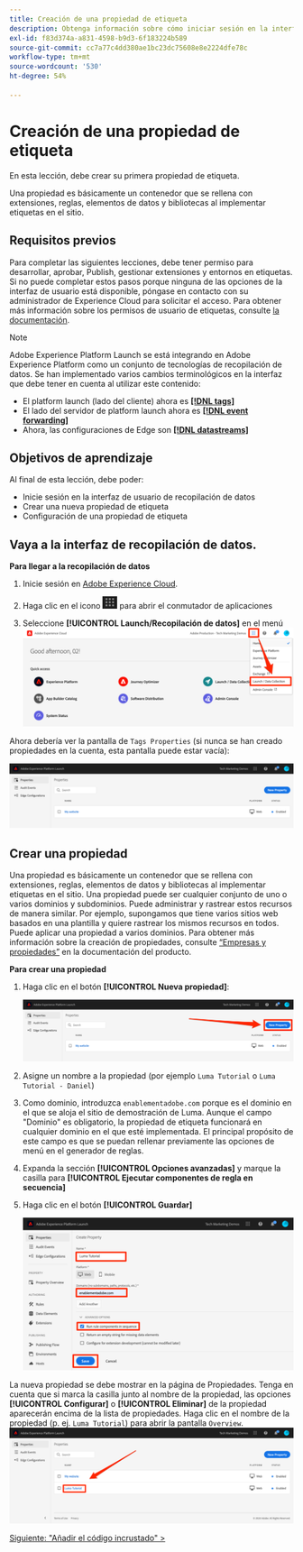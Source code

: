 ```yaml
---
title: Creación de una propiedad de etiqueta
description: Obtenga información sobre cómo iniciar sesión en la interfaz de recopilación de datos y crear una propiedad de etiquetas. Esta lección forma parte del tutorial Implementación del Experience Cloud en sitios web.
exl-id: f83d374a-a831-4598-b9d3-6f183224b589
source-git-commit: cc7a77c4dd380ae1bc23dc75608e8e2224dfe78c
workflow-type: tm+mt
source-wordcount: '530'
ht-degree: 54%

---
```


# Creación de una propiedad de etiqueta

En esta lección, debe crear su primera propiedad de etiqueta.

Una propiedad es básicamente un contenedor que se rellena con extensiones, reglas, elementos de datos y bibliotecas al implementar etiquetas en el sitio.

## Requisitos previos

Para completar las siguientes lecciones, debe tener permiso para desarrollar, aprobar, Publish, gestionar extensiones y entornos en etiquetas. Si no puede completar estos pasos porque ninguna de las opciones de la interfaz de usuario está disponible, póngase en contacto con su administrador de Experience Cloud para solicitar el acceso. Para obtener más información sobre los permisos de usuario de etiquetas, consulte [la documentación](https://experienceleague.adobe.com/docs/experience-platform/tags/admin/user-permissions.html?lang=es).

>[!NOTE]
>
>Adobe Experience Platform Launch se está integrando en Adobe Experience Platform como un conjunto de tecnologías de recopilación de datos. Se han implementado varios cambios terminológicos en la interfaz que debe tener en cuenta al utilizar este contenido:
>
> * El platform launch (lado del cliente) ahora es **[[!DNL tags]](https://experienceleague.adobe.com/docs/experience-platform/tags/home.html?lang=es)**
> * El lado del servidor de platform launch ahora es **[[!DNL event forwarding]](https://experienceleague.adobe.com/docs/experience-platform/tags/event-forwarding/overview.html?lang=es)**
> * Ahora, las configuraciones de Edge son **[[!DNL datastreams]](https://experienceleague.adobe.com/docs/experience-platform/edge/fundamentals/datastreams.html?lang=es)**

## Objetivos de aprendizaje

Al final de esta lección, debe poder:

* Inicie sesión en la interfaz de usuario de recopilación de datos
* Crear una nueva propiedad de etiqueta
* Configuración de una propiedad de etiqueta

## Vaya a la interfaz de recopilación de datos.

**Para llegar a la recopilación de datos**

1. Inicie sesión en [Adobe Experience Cloud](https://experiencecloud.adobe.com).

1. Haga clic en el icono ![Icono del conmutador de soluciones](images/launch-solutionSwitcher.png) para abrir el conmutador de aplicaciones

1. Seleccione **[!UICONTROL Launch/Recopilación de datos]** en el menú ![Abra el conmutador de soluciones con el icono y haga clic en Launch/Recopilación de datos](images/launch-solutionSwitcherActivation.png)

Ahora debería ver la pantalla de `Tags Properties` (si nunca se han creado propiedades en la cuenta, esta pantalla puede estar vacía):

![Pantalla Propiedades](images/launch-propertiesScreen.png)

## Crear una propiedad

Una propiedad es básicamente un contenedor que se rellena con extensiones, reglas, elementos de datos y bibliotecas al implementar etiquetas en el sitio. Una propiedad puede ser cualquier conjunto de uno o varios dominios y subdominios. Puede administrar y rastrear estos recursos de manera similar. Por ejemplo, supongamos que tiene varios sitios web basados en una plantilla y quiere rastrear los mismos recursos en todos. Puede aplicar una propiedad a varios dominios. Para obtener más información sobre la creación de propiedades, consulte [“Empresas y propiedades”](https://experienceleague.adobe.com/docs/experience-platform/tags/admin/companies-and-properties.html?lang=es) en la documentación del producto.

**Para crear una propiedad**

1. Haga clic en el botón **[!UICONTROL Nueva propiedad]**:

   ![Haga clic en Nueva propiedad](images/launch-addNewProperty.png)

1. Asigne un nombre a la propiedad (por ejemplo `Luma Tutorial` o `Luma Tutorial - Daniel`)
1. Como dominio, introduzca `enablementadobe.com` porque es el dominio en el que se aloja el sitio de demostración de Luma. Aunque el campo &quot;Dominio&quot; es obligatorio, la propiedad de etiqueta funcionará en cualquier dominio en el que esté implementada. El principal propósito de este campo es que se puedan rellenar previamente las opciones de menú en el generador de reglas.
1. Expanda la sección **[!UICONTROL Opciones avanzadas]** y marque la casilla para **[!UICONTROL Ejecutar componentes de regla en secuencia]**
1. Haga clic en el botón **[!UICONTROL Guardar]**

   ![Creación de una nueva propiedad](images/launch-newProperty.png)

La nueva propiedad se debe mostrar en la página de Propiedades. Tenga en cuenta que si marca la casilla junto al nombre de la propiedad, las opciones **[!UICONTROL Configurar]** o **[!UICONTROL Eliminar]** de la propiedad aparecerán encima de la lista de propiedades. Haga clic en el nombre de la propiedad (p. ej. `Luma Tutorial`) para abrir la pantalla `Overview`.
![Haga clic en el nombre de la propiedad para abrirla.](images/launch-openProperty.png)

[Siguiente: &quot;Añadir el código incrustado&quot; >](add-embed-code.md)
